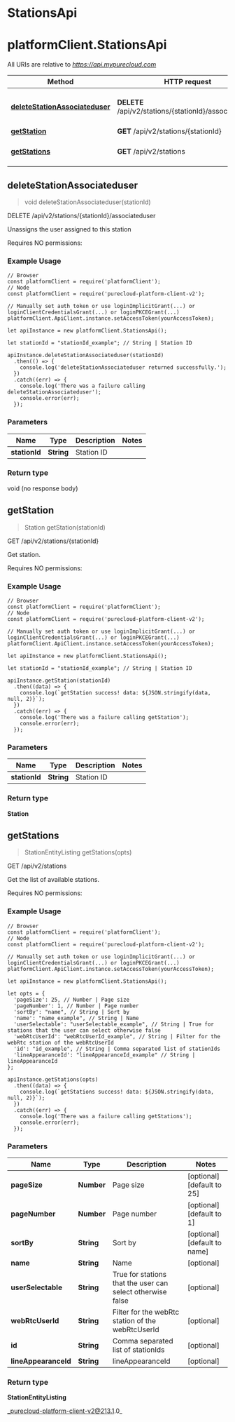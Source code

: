 # StationsApi

# platformClient.StationsApi

All URIs are relative to *https://api.mypurecloud.com*

| Method | HTTP request | Description |
| ------------- | ------------- | ------------- |
[**deleteStationAssociateduser**](StationsApi#deleteStationAssociateduser) | **DELETE** /api/v2/stations/{stationId}/associateduser | Unassigns the user assigned to this station
[**getStation**](StationsApi#getStation) | **GET** /api/v2/stations/{stationId} | Get station.
[**getStations**](StationsApi#getStations) | **GET** /api/v2/stations | Get the list of available stations.



## deleteStationAssociateduser

> void deleteStationAssociateduser(stationId)


DELETE /api/v2/stations/{stationId}/associateduser

Unassigns the user assigned to this station

Requires NO permissions:

### Example Usage

```{"language":"javascript"}
// Browser
const platformClient = require('platformClient');
// Node
const platformClient = require('purecloud-platform-client-v2');

// Manually set auth token or use loginImplicitGrant(...) or loginClientCredentialsGrant(...) or loginPKCEGrant(...)
platformClient.ApiClient.instance.setAccessToken(yourAccessToken);

let apiInstance = new platformClient.StationsApi();

let stationId = "stationId_example"; // String | Station ID

apiInstance.deleteStationAssociateduser(stationId)
  .then(() => {
    console.log('deleteStationAssociateduser returned successfully.');
  })
  .catch((err) => {
    console.log('There was a failure calling deleteStationAssociateduser');
    console.error(err);
  });
```

### Parameters


| Name | Type | Description  | Notes |
| ------------- | ------------- | ------------- | ------------- |
 **stationId** | **String** | Station ID |  |

### Return type

void (no response body)


## getStation

> Station getStation(stationId)


GET /api/v2/stations/{stationId}

Get station.

Requires NO permissions:

### Example Usage

```{"language":"javascript"}
// Browser
const platformClient = require('platformClient');
// Node
const platformClient = require('purecloud-platform-client-v2');

// Manually set auth token or use loginImplicitGrant(...) or loginClientCredentialsGrant(...) or loginPKCEGrant(...)
platformClient.ApiClient.instance.setAccessToken(yourAccessToken);

let apiInstance = new platformClient.StationsApi();

let stationId = "stationId_example"; // String | Station ID

apiInstance.getStation(stationId)
  .then((data) => {
    console.log(`getStation success! data: ${JSON.stringify(data, null, 2)}`);
  })
  .catch((err) => {
    console.log('There was a failure calling getStation');
    console.error(err);
  });
```

### Parameters


| Name | Type | Description  | Notes |
| ------------- | ------------- | ------------- | ------------- |
 **stationId** | **String** | Station ID |  |

### Return type

**Station**


## getStations

> StationEntityListing getStations(opts)


GET /api/v2/stations

Get the list of available stations.

Requires NO permissions:

### Example Usage

```{"language":"javascript"}
// Browser
const platformClient = require('platformClient');
// Node
const platformClient = require('purecloud-platform-client-v2');

// Manually set auth token or use loginImplicitGrant(...) or loginClientCredentialsGrant(...) or loginPKCEGrant(...)
platformClient.ApiClient.instance.setAccessToken(yourAccessToken);

let apiInstance = new platformClient.StationsApi();

let opts = { 
  'pageSize': 25, // Number | Page size
  'pageNumber': 1, // Number | Page number
  'sortBy': "name", // String | Sort by
  'name': "name_example", // String | Name
  'userSelectable': "userSelectable_example", // String | True for stations that the user can select otherwise false
  'webRtcUserId': "webRtcUserId_example", // String | Filter for the webRtc station of the webRtcUserId
  'id': "id_example", // String | Comma separated list of stationIds
  'lineAppearanceId': "lineAppearanceId_example" // String | lineAppearanceId
};

apiInstance.getStations(opts)
  .then((data) => {
    console.log(`getStations success! data: ${JSON.stringify(data, null, 2)}`);
  })
  .catch((err) => {
    console.log('There was a failure calling getStations');
    console.error(err);
  });
```

### Parameters


| Name | Type | Description  | Notes |
| ------------- | ------------- | ------------- | ------------- |
 **pageSize** | **Number** | Page size | [optional] [default to 25] |
 **pageNumber** | **Number** | Page number | [optional] [default to 1] |
 **sortBy** | **String** | Sort by | [optional] [default to name] |
 **name** | **String** | Name | [optional]  |
 **userSelectable** | **String** | True for stations that the user can select otherwise false | [optional]  |
 **webRtcUserId** | **String** | Filter for the webRtc station of the webRtcUserId | [optional]  |
 **id** | **String** | Comma separated list of stationIds | [optional]  |
 **lineAppearanceId** | **String** | lineAppearanceId | [optional]  |

### Return type

**StationEntityListing**


_purecloud-platform-client-v2@213.1.0_
